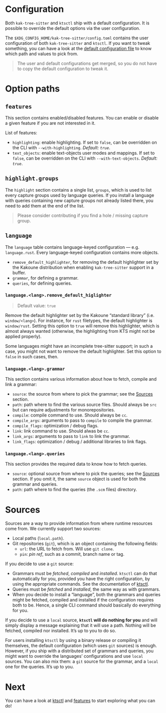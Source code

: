 # Configuration

Both `kak-tree-sitter` and `ktsctl` ship with a default configuration. It is
possible to override the default options via the user configuration.

The `$XDG_CONFIG_HOME/kak-tree-sitter/config.toml` contains the user
configuration of both `kak-tree-sitter` and `ktsctl`. If you want to tweak
something, you can have a look at the
[default configuration file](https://github.com/hadronized/kak-tree-sitter/tree/master/kak-tree-sitter-config/default-config.toml)
to know which path and values to pick from.

> The user and default configurations get merged, so you do not have to copy the
> default configuration to tweak it.

# Option paths

## `features`

This section contains enabled/disabled features. You can enable or disable a
given feature if you are not interested in it.

List of features:

- `highlighting`: enable highlighting. If set to `false`, can be overridden on
  the CLI with `--with-highlighting`. _Default: `true`_.
- `text_objects`: enable text-objects user modes and mappings. If set to
  `false`, can be overridden on the CLI with `--with-text-objects`. _Default:
  `true`_.

## `highlight.groups`

The `highlight` section contains a single list, `groups`, which is used to list
every capture groups used by language queries. If you install a language with
queries containing new capture groups not already listed there, you need to add
them at the end of the list.

> Please consider contributing if you find a hole / missing capture group.

## `language`

The `language` table contains language-keyed configuration — e.g.
`language.rust`. Every language-keyed configuration contains more objects.

- `remove_default_highlighter`, for removing the default highlighter set by the
  Kakoune distribution when enabling `kak-tree-sitter` support in a buffer.
- `grammar`, for defining a grammar.
- `queries`, for defining queries.

### `language.<lang>.remove_default_higlighter`

> Default value: `true`

Remove the default highlighter set by the Kakoune “standard library” (i.e.
`window/<lang>`). For instance, for `rust` filetypes, the default highlighter is
`window/rust`. Setting this option to `true` will remove this highlighter, which
is almost always wanted (otherwise, the highlighting from KTS might not be
applied properly).

Some languages might have an incomplete tree-sitter support; in such a case, you
might not want to remove the default highlighter. Set this option to `false` in
such cases, then.

### `language.<lang>.grammar`

This section contains various information about how to fetch, compile and link a
grammar:

- `source`: the source from where to pick the grammar; see the [Sources](#sources) section.
- `path`: path where to find the various source files. Should always be `src`
  but can require adjustments for monorepositories.
- `compile`: compile command to use. Should always be `cc`.
- `compile_args`: arguments to pass to `compile` to compile the grammar.
- `compile_flags`: optimization / debug flags.
- `link`: link command to use. Should alwas be `cc`.
- `link_args`: arguments to pass to `link` to link the grammar.
- `link_flags`: optimization / debug / additional libraries to link flags.

### `language.<lang>.queries`

This section provides the required data to know how to fetch queries.

- `source`: optional source from where to pick the queries; see the
  [Sources](#sources) section. If you omit it, the same `source` object is used
  for both the grammar and queries.
- `path`: path where to find the queries (the `.scm` files) directory.

# Sources

Sources are a way to provide information from where runtime resources come from.
We currently support two sources:

- Local paths (`local.path`).
- Git repositories (`git`), which is an object containing the following fields:
  - `url`: the URL to fetch from. Will use `git clone`.
  - `pin`: _pin ref_, such as a commit, branch name or tag.

If you decide to use a `git` source:

- Grammars must be _fetched_, _compiled_ and _installed_. `ktsctl` can do that
  automatically for you, provided you have
  the right configuration, by using the appropriate commands. See the
  documentation of [ktsctl](ktsctl.md).
- Queries must be _fetched_ and _installed_, the same way as with grammars.
- When you decide to install a “language”, both the grammars and queries might
  be fetched, compiled and installed if the configuration requires both to be.
  Hence, a single CLI command should basically do everything for you.

If you decide to use a `local` source, **`ktsctl` will do nothing for you** and
will simply display a message explaining that it will use a path. Nothing will
be fetched, compiled nor installed. It’s up to you to do so.

For users installing `ktsctl` by using a binary release or compiling it
themselves, the default configuration (which uses `git` sources) is enough.
However, if you ship with a distributed set of grammars and queries, you might
want to override the languages’ configurations and use `local` sources. You can
also mix them: a `git` source for the grammar, and a `local` one for the
queries. It’s up to you.

# Next

You can have a look at [ktsctl] and [features] to start exploring what you can do!

[ktsctl]: ktsctl.md
[features]: features.md
